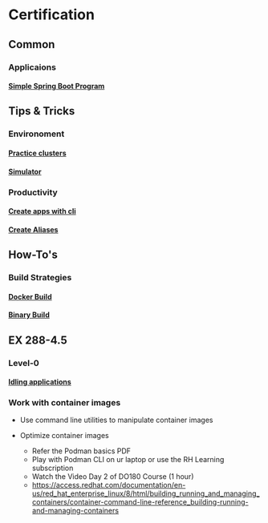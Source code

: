 # Certification

## Common

### Applicaions
#### [Simple Spring Boot Program](https://github.com/ibm-gsi-ecosystem/Certification/tree/master/Openshift/apps/Simple-SpringBoot-App)

## Tips & Tricks

### Environoment
#### [Practice clusters](https://github.com/ibm-gsi-ecosystem/Certification/blob/master/Openshift/Tips%20%26%20Tricks.md#practice-clusters-this-recoommendation--is-just-for-certification-purposes) 
#### [Simulator](https://github.com/ibm-gsi-ecosystem/Certification/tree/master/Openshift/practice-environoment)

### Productivity
#### [Create apps with cli](https://github.com/ibm-gsi-ecosystem/Certification/blob/master/Openshift/Tips%20%26%20Tricks.md#how-to-create-deployments-jobs--pods)
#### [Create Aliases](https://github.com/ibm-gsi-ecosystem/Certification/blob/master/Openshift/Tips%20%26%20Tricks.md#minimize-typing-by-creating-alises-for-commonly-used-commands)

## How-To's

### Build Strategies

#### [Docker Build](https://github.com/ibm-gsi-ecosystem/Certification/blob/master/Openshift/build-strategies/build.md#docker-build)
#### [Binary Build](https://github.com/ibm-gsi-ecosystem/Certification/blob/master/Openshift/build-strategies/build.md#binary-build)

## EX 288-4.5

### Level-0
#### [Idling applications](https://github.com/ibm-gsi-ecosystem/Certification/blob/master/Openshift/EX288-4.5/Level-0/Idling_Applications.md)

### Work with container images
- Use command line utilities to manipulate container images
- Optimize container images

    - Refer the Podman basics PDF
    - Play with Podman CLI on ur laptop or use the RH Learning subscription
    - Watch the Video Day 2 of DO180 Course (1 hour)
    - https://access.redhat.com/documentation/en-us/red_hat_enterprise_linux/8/html/building_running_and_managing_containers/container-command-line-reference_building-running-and-managing-containers

